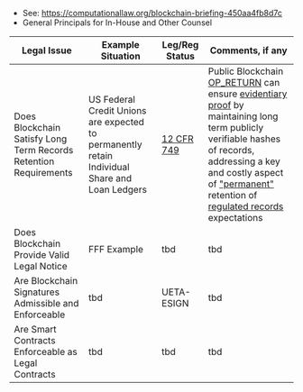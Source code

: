 * See: https://computationallaw.org/blockchain-briefing-450aa4fb8d7c  
* General Principals for In-House and Other Counsel

Legal Issue |  Example Situation  |  Leg/Reg Status  | Comments, if any  
-|-|-|-
Does Blockchain Satisfy Long Term Records Retention Requirements | US Federal Credit Unions are expected to permanently retain Individual Share and Loan Ledgers | [12 CFR 749](https://www.ecfr.gov/cgi-bin/text-idx?SID=6762593933cc723eab43cd5567470b75&mc=true&node=se12.7.749_10&rgn=div8) | Public Blockchain [OP_RETURN](https://github.com/mitmedialab/BlockchainBriefingBook/blob/master/IssuesAndExamples/OP_RETURN-BitcoinWiki.pdf) can ensure [evidentiary proof](https://github.com/mitmedialab/BlockchainBriefingBook/blob/master/IssuesAndExamples/OP_RETURN-for-Evidentiary-Records.md) by maintaining long term publicly verifiable hashes of records, addressing a key and costly aspect of ["permanent"](https://github.com/mitmedialab/BlockchainBriefingBook/blob/master/IssuesAndExamples/PermanentRecord.md) retention of [regulated records](https://github.com/mitmedialab/BlockchainBriefingBook/blob/master/IssuesAndExamples/NCUA-RecordsRetentionPost.md) expectations |
Does Blockchain Provide Valid Legal Notice | FFF Example | tbd | tbd |
Are Blockchain Signatures Admissible and Enforceable | tbd | UETA-ESIGN | tbd |
Are Smart Contracts Enforceable as Legal Contracts | tbd | tbd | tbd |
